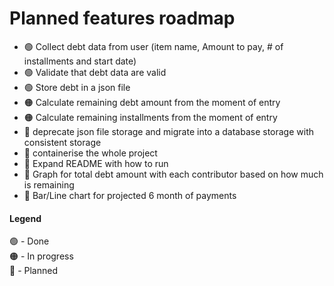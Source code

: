 

# Planned features roadmap
- 🟢 Collect debt data from user (item name, Amount to pay, # of installments and start date)
- 🟢 Validate that debt data are valid 
- 🟢 Store debt in a json file
- 🟠 Calculate remaining debt amount from the moment of entry
- 🟠 Calculate remaining installments from the moment of entry
- 🔵 deprecate json file storage and migrate into a database storage with consistent storage
- 🔵 containerise the whole project 
- 🔵 Expand README with how to run 
- 🔵 Graph for total debt amount with each contributor based on how much is remaining
- 🔵 Bar/Line chart for projected 6 month of payments 

#### Legend
🟢 - Done  
🟠 - In progress  
🔵 - Planned
